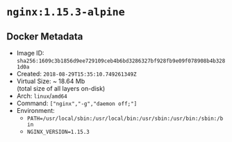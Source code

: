 # `nginx:1.15.3-alpine`

## Docker Metadata

- Image ID: `sha256:1609c3b1856d9ee729109ceb4b6bd3286327bf928fb9e09f078908b4b3281d0a`
- Created: `2018-08-29T15:35:10.749261349Z`
- Virtual Size: ~ 18.64 Mb  
  (total size of all layers on-disk)
- Arch: `linux`/`amd64`
- Command: `["nginx","-g","daemon off;"]`
- Environment:
  - `PATH=/usr/local/sbin:/usr/local/bin:/usr/sbin:/usr/bin:/sbin:/bin`
  - `NGINX_VERSION=1.15.3`
